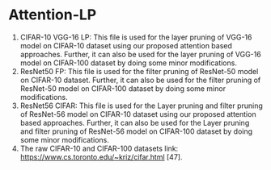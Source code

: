 # Attention-LP
1. CIFAR-10 VGG-16 LP: This file is used for the layer pruning of VGG-16 model on CIFAR-10 dataset using our proposed attention based approaches. Further, it can also be used for the layer pruning of VGG-16 model on CIFAR-100 dataset by doing some minor modifications.
2. ResNet50 FP: This file is used for the filter pruning of ResNet-50 model on CIFAR-10 dataset. Further, it can also be used for the filter pruning of ResNet-50 model on CIFAR-100 dataset by doing some minor modifications.
3. ResNet56 CIFAR: This file is used for the Layer pruning and filter pruning of ResNet-56 model on CIFAR-10 dataset using our proposed attention based approaches. Further, it can also be used for the Layer pruning and filter pruning of ResNet-56 model on CIFAR-100 dataset by doing some minor modifications.
4. The raw CIFAR-10 and CIFAR-100 datasets link: https://www.cs.toronto.edu/~kriz/cifar.html [47].
